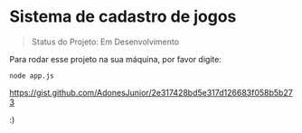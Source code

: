 # Sistema de cadastro de jogos 

> Status do Projeto: Em Desenvolvimento

Para rodar esse projeto na sua máquina, por favor digite:

````
node app.js
````

https://gist.github.com/AdonesJunior/2e317428bd5e317d126683f058b5b273

:)